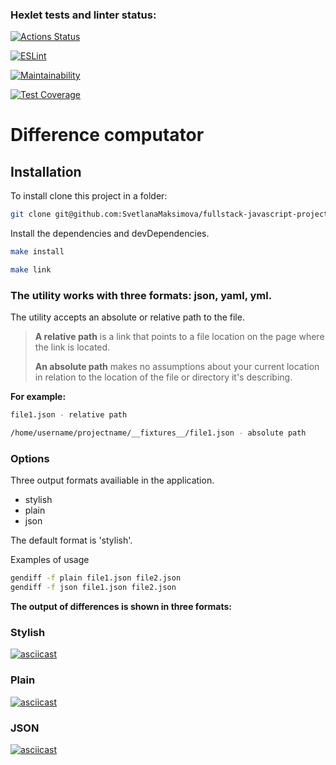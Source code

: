 ### Hexlet tests and linter status:
[![Actions Status](https://github.com/SvetlanaMaksimova/fullstack-javascript-project-46/workflows/hexlet-check/badge.svg)](https://github.com/SvetlanaMaksimova/fullstack-javascript-project-46/actions)

[![ESLint](https://github.com/SvetlanaMaksimova/fullstack-javascript-project-46/actions/workflows/eslint.yml/badge.svg?event=push)](https://github.com/SvetlanaMaksimova/fullstack-javascript-project-46/actions/workflows/eslint.yml)

[![Maintainability](https://api.codeclimate.com/v1/badges/e75b6287f1bb35326a27/maintainability)](https://codeclimate.com/github/SvetlanaMaksimova/fullstack-javascript-project-46/maintainability)

[![Test Coverage](https://api.codeclimate.com/v1/badges/e75b6287f1bb35326a27/test_coverage)](https://codeclimate.com/github/SvetlanaMaksimova/fullstack-javascript-project-46/test_coverage)

# Difference computator

## Installation
To install clone this project in a folder:
```sh
git clone git@github.com:SvetlanaMaksimova/fullstack-javascript-project-46.git
```
Install the dependencies and devDependencies.

```sh
make install

make link
```

### The utility works with three formats: json, yaml, yml.

The utility accepts an absolute or relative path to the file.

> **A relative path** is a link that points to a file location on the page where the link is located.
>
> **An absolute path** makes no assumptions about your current location in relation to the location of the file or directory it's describing.


**For example:**

```sh
file1.json - relative path

/home/username/projectname/__fixtures__/file1.json - absolute path
```

### Options

Three output formats availiable in the application.

- stylish
- plain
- json

The default format is 'stylish'.

Examples of usage

```sh
gendiff -f plain file1.json file2.json 
gendiff -f json file1.json file2.json 
```

**The output of differences is shown in three formats:**
### Stylish
[![asciicast](https://asciinema.org/a/BlSkFiP0yVlYQC8sbPK0FvnBB.svg)](https://asciinema.org/a/BlSkFiP0yVlYQC8sbPK0FvnBB)
### Plain
[![asciicast](https://asciinema.org/a/mYL9bHKYWXxBNzzFvZP7bTuSc.svg)](https://asciinema.org/a/mYL9bHKYWXxBNzzFvZP7bTuSc)
### JSON
[![asciicast](https://asciinema.org/a/HMbQPmwcQcXxgOhBMlECCrchs.svg)](https://asciinema.org/a/HMbQPmwcQcXxgOhBMlECCrchs)



